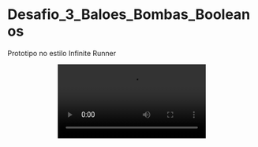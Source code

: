 # Desafio_3_Baloes_Bombas_Booleanos
 Prototipo no estilo Infinite Runner


<div align="center">
<video max-width="800" src= "https://github.com/Sam1536/Desafio_3_Baloes_Bombas_Booleanos/assets/89424721/d3af2440-cbde-4e95-a805-c6fc4c8557a0"/>
 </div>

